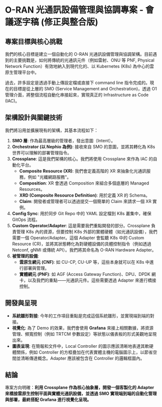 # **O-RAN 光通訊設備管理與協調專案 \- 會議逐字稿 (修正與整合版)**

## **專案目標與核心挑戰**

我們的核心目標是建立一個自動化的 O-RAN 光通訊設備管理與協調架構。目前遇到的主要挑戰是，如何將傳統的光通訊元件（例如雷射、ONU 等 PNF, Physical Network Function）有效地納入到現代化的、以 Kubernetes (K8s) 為中心的雲原生管理平台中。

過去，許多設定是透過手動上傳設定檔或直接下 command line 指令完成的。現在的目標是從上層的 SMO (Service Management and Orchestration)，透過 O1 管理介面，將整個流程自動化串接起來，實現真正的 Infrastructure as Code (IAC)。

## **架構設計與關鍵技術**

我們將沿用並擴展現有的架構，其基本流程如下：

1. **SMO 層**: 作為最高層級的管理者，發出意圖（Intent）。  
2. **Orchestrator (以 Nephio 為例)**: 接收來自 SMO 的意圖，並將其轉化為 K8s 世界可以理解的部署管理指令。  
3. **Crossplane**: 這是我們架構的核心。我們將使用 Crossplane 來作為 IAC 的自動化平台。  
   * **Composite Resource (XR)**: 我們會定義高階的 XR 來抽象化光通訊服務，例如 "光纖網路服務"。  
   * **Composition**: XR 會透過 Composition 來組合多個底層的 Managed Resources。  
   * **XRD (Composite Resource Definition)**: 用於定義 XR 的 Schema。  
   * **Claim**: 開發者或管理者可以透過提交一個簡單的 Claim 來請求一個 XR 實例。  
4. **Config Sync**: 用於同步 Git Repo 中的 YAML 設定檔到 K8s 叢集中，確保 GitOps 流程。  
5. **Custom Operator/Adapter**: 這是需要我們重點開發的部分。Crossplane 負責管理 K8s 內的資源，但要控制 K8s 外部的實體硬體（如光通訊設備），我們需要一個 Operator/Adapter。這個 Adapter 會監聽 K8s 中的 Custom Resource (CR)，並將其狀態轉化為對硬體設備的具體控制指令（例如透過 Netconf, gNMI 或傳統 API）。我們將其命名為 O-RAN Hardware Adapter。  
6. **被管理的設備**:  
   * **雲原生網元 (CNF)**: 如 CU-CP, CU-UP 等，這些本身就可以在 K8s 中進行部署與管理。  
   * **實體網元 (PNF)**: 如 AGF (Access Gateway Function)、DPU、DPDK 網卡，以及我們的重點——光通訊元件。這些需要透過 Adapter 來進行橋接控制。

## **開發與呈現**

* **系統雛形對接**: 今年的工作項目重點是完成這個系統雛形，並實現端到端的對接。  
* **視覺化**: 為了 Demo 的效果，我們會使用 **Grafana** 來接上相關數據，將資源管理、頻寬控制（例如 TRTCM 參數設定）等狀態以儀表板的形式美觀地呈現出來。  
* **圖表呈現**: 在簡報和文件中，Local Controller 的圖示應該清晰地表達其軟硬體關係，例如 Controller 的方框疊加在代表實體主機的電腦圖示上，以節省空間並清晰傳達概念。Adapter 應該被包含在 Controller 的邏輯框圖內。

## **結論**

專案方向明確：**利用 Crossplane 作為核心抽象層，開發一個客製化的 Adapter 來橋接雲原生控制平面與實體光通訊設備，並透過 SMO 實現端到端的自動化管理與部署，最終搭配 Grafana 進行視覺化呈現。**